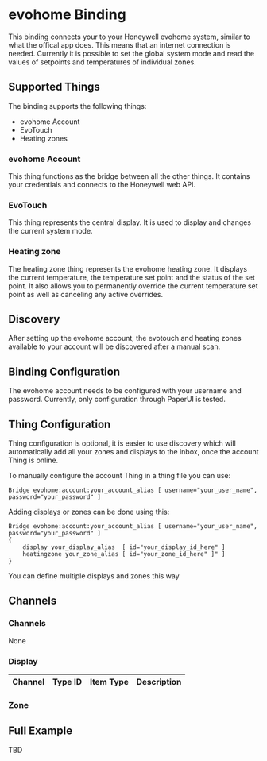 # evohome Binding

This binding connects your to your Honeywell evohome system, similar to what the offical app does. This means that an internet connection is needed. Currently it is possible to set the global system mode and read the values of setpoints and temperatures of individual zones.

## Supported Things

The binding supports the following things:

* evohome Account
* EvoTouch
* Heating zones

### evohome Account

This thing functions as the bridge between all the other things. It contains your credentials and connects to the Honeywell web API. 

### EvoTouch

This thing represents the central display. It is used to display and changes the current system mode.

### Heating zone

The heating zone thing represents the evohome heating zone. It displays the current temperature, the temperature set point and the status of the set point. It also allows you to permanently override the current temperature set point as well as canceling any active overrides. 

## Discovery

After setting up the evohome account, the evotouch and heating zones available to your account will be discovered after a manual scan.


## Binding Configuration

The evohome account needs to be configured with your username and password. Currently, only configuration through PaperUI is tested.

## Thing Configuration

Thing configuration is optional, it is easier to use discovery which will automatically add all your zones and displays to the inbox, once the account Thing is online.

To manually configure the account Thing in a thing file you can use:

    Bridge evohome:account:your_account_alias [ username="your_user_name", password="your_password" ]

Adding displays or zones can be done using this:

    Bridge evohome:account:your_account_alias [ username="your_user_name", password="your_password" ]
    {
	    display your_display_alias  [ id="your_display_id_here" ]
	    heatingzone your_zone_alias [ id="your_zone_id_here" ]" ]
    }

You can define multiple displays and zones this way

## Channels

### Channels

None

### Display


| Channel | Type ID | Item Type | Description|
|---------|---------|-----------|------------|




### Zone



## Full Example

TBD

